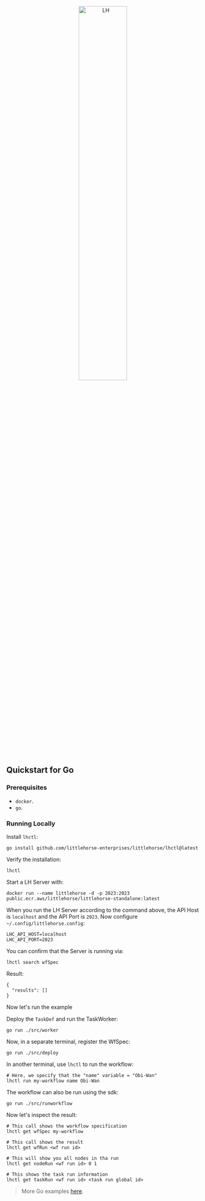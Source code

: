 <p align="center">
<img alt="LH" src="https://littlehorse.dev/img/logo.jpg" width="50%">
</p>


## Quickstart for Go

### Prerequisites

- `docker`.
- `go`.

### Running Locally

Install `lhctl`:

```
go install github.com/littlehorse-enterprises/littlehorse/lhctl@latest
```

Verify the installation:

```
lhctl
```

Start a LH Server with:

```
docker run --name littlehorse -d -p 2023:2023 public.ecr.aws/littlehorse/littlehorse-standalone:latest
```

When you run the LH Server according to the command above, the API Host is `localhost` and the API Port is `2023`.
Now configure `~/.config/littlehorse.config`:

```
LHC_API_HOST=localhost
LHC_API_PORT=2023
```

You can confirm that the Server is running via:

```
lhctl search wfSpec
```

Result:

```
{
  "results": []
}
```

Now let's run the example

Deploy the `TaskDef` and run the TaskWorker:

```
go run ./src/worker
```

Now, in a separate terminal, register the WfSpec:

```
go run ./src/deploy
```


In another terminal, use `lhctl` to run the workflow:

```
# Here, we specify that the "name" variable = "Obi-Wan"
lhctl run my-workflow name Obi-Wan
```

The workflow can also be run using the sdk:

```
go run ./src/runworkflow
```

Now let's inspect the result:

```
# This call shows the workflow specification
lhctl get wfSpec my-workflow

# This call shows the result
lhctl get wfRun <wf run id>

# This will show you all nodes in tha run
lhctl get nodeRun <wf run id> 0 1

# This shows the task run information
lhctl get taskRun <wf run id> <task run global id>
```

> More Go examples [here](https://github.com/littlehorse-enterprises/littlehorse/tree/master/sdk-go/examples).